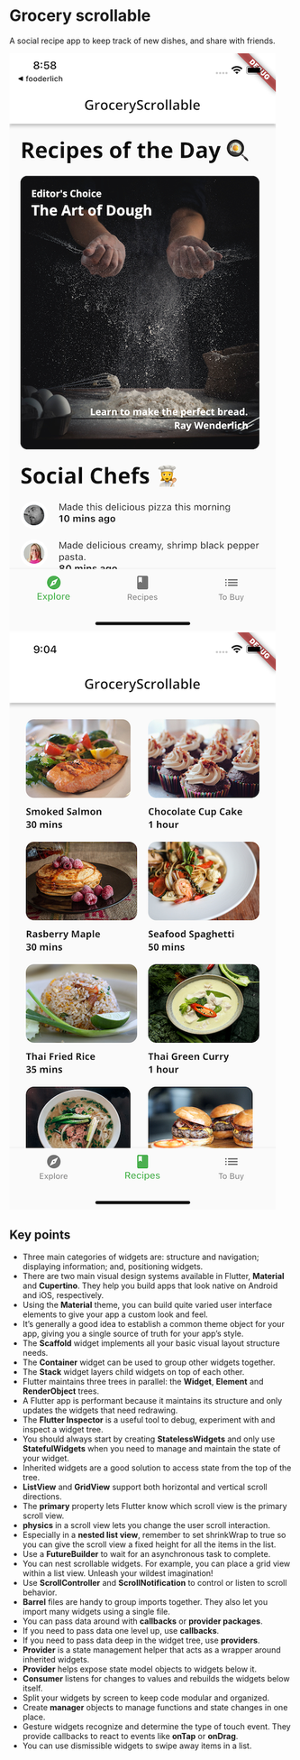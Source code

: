# Grocery scrollable
A social recipe app to keep track of new dishes, and share with friends.

![](/assets/screenshots/firstpage.png) ![](/assets/screenshots/secondpage.png)
## Key points

 - Three main categories of widgets are: structure and navigation; displaying information; and, positioning widgets.
 - There are two main visual design systems available in Flutter, **Material** and **Cupertino**. They help you build apps that look native on Android and iOS, respectively.
 - Using the **Material** theme, you can build quite varied user interface elements to give your app a custom look and feel.
 - It’s generally a good idea to establish a common theme object for your app, giving you a single source of truth for your app’s style.
 - The **Scaffold** widget implements all your basic visual layout structure needs.
 - The **Container** widget can be used to group other widgets together.
 - The **Stack** widget layers child widgets on top of each other.
 - Flutter maintains three trees in parallel: the **Widget**, **Element** and **RenderObject** trees.
 - A Flutter app is performant because it maintains its structure and only updates the widgets that need redrawing.
 - The **Flutter Inspector** is a useful tool to debug, experiment with and inspect a widget tree.
 - You should always start by creating **StatelessWidgets** and only use **StatefulWidgets** when you need to manage and maintain the state of your widget.
 - Inherited widgets are a good solution to access state from the top of the tree.
 - **ListView** and **GridView** support both horizontal and vertical scroll directions.
 - The **primary** property lets Flutter know which scroll view is the primary scroll view.
 - **physics** in a scroll view lets you change the user scroll interaction.
 - Especially in a **nested list view**, remember to set shrinkWrap to true so you can give the scroll view a fixed height for all the items in the list.
 - Use a **FutureBuilder** to wait for an asynchronous task to complete.
 - You can nest scrollable widgets. For example, you can place a grid view within a list view. Unleash your wildest imagination!
 - Use **ScrollController** and **ScrollNotification** to control or listen to scroll behavior.
 - **Barrel** files are handy to group imports together. They also let you import many widgets using a single file.
 - You can pass data around with **callbacks** or **provider packages**.
 - If you need to pass data one level up, use **callbacks**.
 - If you need to pass data deep in the widget tree, use **providers**.
 - **Provider** is a state management helper that acts as a wrapper around inherited widgets.
 - **Provider** helps expose state model objects to widgets below it.
 - **Consumer** listens for changes to values and rebuilds the widgets below itself.
 - Split your widgets by screen to keep code modular and organized.
 - Create **manager** objects to manage functions and state changes in one place.
 - Gesture widgets recognize and determine the type of touch event. They provide callbacks to react to events like **onTap** or **onDrag**.
 - You can use dismissible widgets to swipe away items in a list.
